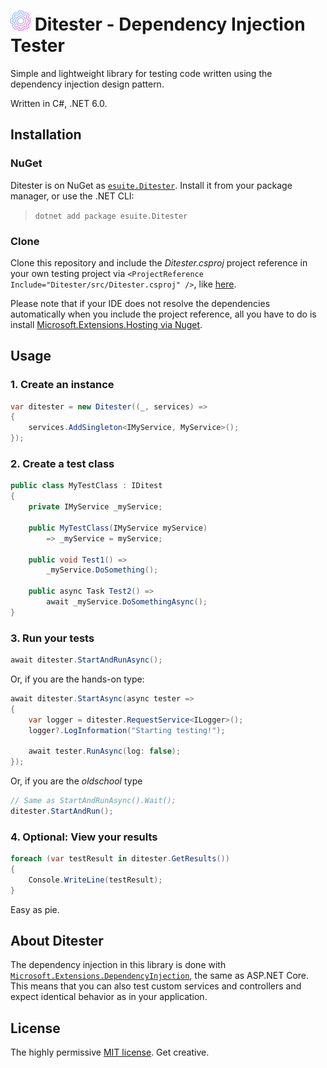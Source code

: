 # ![Ditester](DitesterIconSmall.png) Ditester - Dependency Injection Tester

Simple and lightweight library for testing code written using the
dependency injection design pattern.

Written in C#, .NET 6.0.

## Installation

### NuGet

Ditester is on NuGet as [`esuite.Ditester`](https://www.nuget.org/packages/esuite.Ditester/0.0.9). Install it from your package manager, or use the .NET CLI:
> `dotnet add package esuite.Ditester`

### Clone

Clone this repository and include the *Ditester.csproj* project reference in your own testing project via `<ProjectReference Include="Ditester/src/Ditester.csproj" />`, like [here](https://github.com/ESP-Web-Development/Ditester/blob/main/Examples/Example1/Example1.csproj).

Please note that if your IDE does not resolve the dependencies automatically when you include the project reference, all you have to do is install [Microsoft.Extensions.Hosting via Nuget](https://www.nuget.org/packages/Microsoft.Extensions.Hosting).

## Usage

### 1. Create an instance

``` C#
var ditester = new Ditester((_, services) =>
{
    services.AddSingleton<IMyService, MyService>();
});
```

### 2. Create a test class

``` C#
public class MyTestClass : IDitest
{
    private IMyService _myService;

    public MyTestClass(IMyService myService)
        => _myService = myService;

    public void Test1() =>
        _myService.DoSomething();

    public async Task Test2() =>
        await _myService.DoSomethingAsync();
}
```

### 3. Run your tests

``` C#
await ditester.StartAndRunAsync();
```

Or, if you are the hands-on type:

``` C#
await ditester.StartAsync(async tester =>
{
    var logger = ditester.RequestService<ILogger>();
    logger?.LogInformation("Starting testing!");

    await tester.RunAsync(log: false);
});
```

Or, if you are the *oldschool* type

``` C#
// Same as StartAndRunAsync().Wait();
ditester.StartAndRun();
```

### 4. Optional: View your results

``` C#
foreach (var testResult in ditester.GetResults())
{
    Console.WriteLine(testResult);
}
```

Easy as pie.

## About Ditester

The dependency injection in this library is done with [`Microsoft.Extensions.DependencyInjection`](https://github.com/dotnet/runtime/tree/main/src/libraries/Microsoft.Extensions.DependencyInjection), the same as ASP.NET Core. This means that you can also test custom services and controllers and expect identical behavior as in your application.

## License

The highly permissive [MIT license](https://github.com/ESP-Web-Development/Ditester/blob/main/LICENSE). Get creative.
